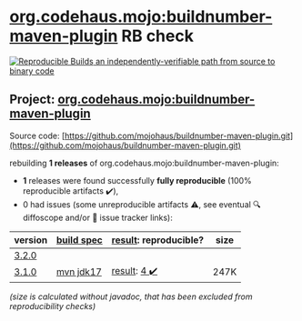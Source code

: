 [org.codehaus.mojo:buildnumber-maven-plugin](https://central.sonatype.com/artifact/org.codehaus.mojo/buildnumber-maven-plugin/3.1.0/versions) RB check
=======

[![Reproducible Builds](https://reproducible-builds.org/images/logos/rb.svg) an independently-verifiable path from source to binary code](https://reproducible-builds.org/)

## Project: [org.codehaus.mojo:buildnumber-maven-plugin](https://central.sonatype.com/artifact/org.codehaus.mojo/buildnumber-maven-plugin/3.1.0/versions)

Source code: [https://github.com/mojohaus/buildnumber-maven-plugin.git](https://github.com/mojohaus/buildnumber-maven-plugin.git)

rebuilding **1 releases** of org.codehaus.mojo:buildnumber-maven-plugin:
- **1** releases were found successfully **fully reproducible** (100% reproducible artifacts :heavy_check_mark:),
- 0 had issues (some unreproducible artifacts :warning:, see eventual :mag: diffoscope and/or :memo: issue tracker links):

| version | [build spec](/BUILDSPEC.md) | [result](https://reproducible-builds.org/docs/jvm/): reproducible? | size |
| -- | --------- | ------ | -- |
| [3.2.0](https://central.sonatype.com/artifact/org.codehaus.mojo/buildnumber-maven-plugin/3.2.0/pom) | | | |
| [3.1.0](https://central.sonatype.com/artifact/org.codehaus.mojo/buildnumber-maven-plugin/3.1.0/pom) | [mvn jdk17](buildnumber-maven-plugin-3.1.0.buildspec) | [result](buildnumber-maven-plugin-3.1.0.buildinfo): [4 :heavy_check_mark: ](buildnumber-maven-plugin-3.1.0.buildcompare) | 247K |

<i>(size is calculated without javadoc, that has been excluded from reproducibility checks)</i>
